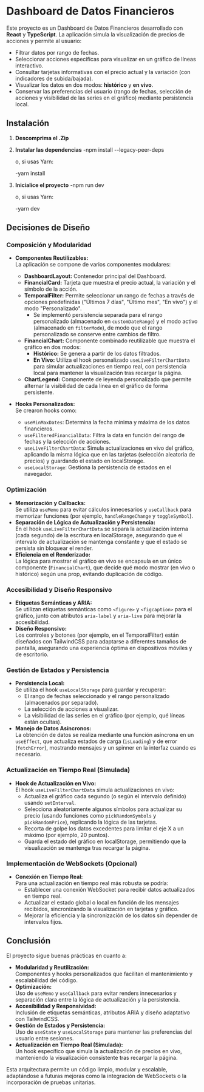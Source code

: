 # Dashboard de Datos Financieros

Este proyecto es un Dashboard de Datos Financieros desarrollado con **React** y **TypeScript**. La aplicación simula la visualización de precios de acciones y permite al usuario:

- Filtrar datos por rango de fechas.
- Seleccionar acciones específicas para visualizar en un gráfico de líneas interactivo.
- Consultar tarjetas informativas con el precio actual y la variación (con indicadores de subida/bajada).
- Visualizar los datos en dos modos: **histórico** y **en vivo**.
- Conservar las preferencias del usuario (rango de fechas, selección de acciones y visibilidad de las series en el gráfico) mediante persistencia local.

## Instalación

1. **Descomprima el .Zip**
2. **Instalar las dependencias**
   -npm install --legacy-peer-deps

   o, si usas Yarn:

   -yarn install

3. **Inicialice el proyecto**
   -npm run dev

   o, si usas Yarn:

   -yarn dev

## Decisiones de Diseño

### Composición y Modularidad

- **Componentes Reutilizables:**  
  La aplicación se compone de varios componentes modulares:

  - **DashboardLayout:** Contenedor principal del Dashboard.
  - **FinancialCard:** Tarjeta que muestra el precio actual, la variación y el símbolo de la acción.
  - **TemporalFilter:** Permite seleccionar un rango de fechas a través de opciones predefinidas ("Últimos 7 días", "Último mes", "En vivo") y el modo "Personalizado".
    - Se implementó persistencia separada para el rango personalizado (almacenado en `customDateRange`) y el modo activo (almacenado en `filterMode`), de modo que el rango personalizado se conserve entre cambios de filtro.
  - **FinancialChart:** Componente combinado reutilizable que muestra el gráfico en dos modos:
    - **Histórico:** Se genera a partir de los datos filtrados.
    - **En Vivo:** Utiliza el hook personalizado `useLiveFilterChartData` para simular actualizaciones en tiempo real, con persistencia local para mantener la visualización tras recargar la página.
  - **ChartLegend:** Componente de leyenda personalizado que permite alternar la visibilidad de cada línea en el gráfico de forma persistente.

- **Hooks Personalizados:**  
  Se crearon hooks como:
  - `useMinMaxDates`: Determina la fecha mínima y máxima de los datos financieros.
  - `useFilteredFinancialData`: Filtra la data en función del rango de fechas y la selección de acciones.
  - `useLiveFilterChartData`: Simula actualizaciones en vivo del gráfico, aplicando la misma lógica que en las tarjetas (selección aleatoria de precios) y guardando el estado en localStorage.
  - `useLocalStorage`: Gestiona la persistencia de estados en el navegador.

### Optimización

- **Memorización y Callbacks:**  
  Se utiliza `useMemo` para evitar cálculos innecesarios y `useCallback` para memorizar funciones (por ejemplo, `handleRangeChange` y `toggleSymbol`).
- **Separación de Lógica de Actualización y Persistencia:**  
  En el hook `useLiveFilterChartData` se separa la actualización interna (cada segundo) de la escritura en localStorage, asegurando que el intervalo de actualización se mantenga constante y que el estado se persista sin bloquear el render.
- **Eficiencia en el Renderizado:**  
  La lógica para mostrar el gráfico en vivo se encapsula en un único componente (`FinancialChart`), que decide qué modo mostrar (en vivo o histórico) según una prop, evitando duplicación de código.

### Accesibilidad y Diseño Responsivo

- **Etiquetas Semánticas y ARIA:**  
  Se utilizan etiquetas semánticas como `<figure>` y `<figcaption>` para el gráfico, junto con atributos `aria-label` y `aria-live` para mejorar la accesibilidad.
- **Diseño Responsivo:**  
  Los controles y botones (por ejemplo, en el TemporalFilter) están diseñados con TailwindCSS para adaptarse a diferentes tamaños de pantalla, asegurando una experiencia óptima en dispositivos móviles y de escritorio.

### Gestión de Estados y Persistencia

- **Persistencia Local:**  
  Se utiliza el hook `useLocalStorage` para guardar y recuperar:
  - El rango de fechas seleccionado y el rango personalizado (almacenados por separado).
  - La selección de acciones a visualizar.
  - La visibilidad de las series en el gráfico (por ejemplo, qué líneas están ocultas).
- **Manejo de Datos Asíncronos:**  
  La obtención de datos se realiza mediante una función asíncrona en un `useEffect`, que actualiza estados de carga (`isLoading`) y de error (`fetchError`), mostrando mensajes y un spinner en la interfaz cuando es necesario.

### Actualización en Tiempo Real (Simulada)

- **Hook de Actualización en Vivo:**  
  El hook `useLiveFilterChartData` simula actualizaciones en vivo:
  - Actualiza el gráfico cada segundo (o según el intervalo definido) usando `setInterval`.
  - Selecciona aleatoriamente algunos símbolos para actualizar su precio (usando funciones como `pickRandomSymbols` y `pickRandomPrice`), replicando la lógica de las tarjetas.
  - Recorta de golpe los datos excedentes para limitar el eje X a un máximo (por ejemplo, 20 puntos).
  - Guarda el estado del gráfico en localStorage, permitiendo que la visualización se mantenga tras recargar la página.

### Implementación de WebSockets (Opcional)

- **Conexión en Tiempo Real:**  
  Para una actualización en tiempo real más robusta se podría:
  - Establecer una conexión WebSocket para recibir datos actualizados en tiempo real.
  - Actualizar el estado global o local en función de los mensajes recibidos, sincronizando la visualización en tarjetas y gráfico.
  - Mejorar la eficiencia y la sincronización de los datos sin depender de intervalos fijos.

## Conclusión

El proyecto sigue buenas prácticas en cuanto a:

- **Modularidad y Reutilización:**  
  Componentes y hooks personalizados que facilitan el mantenimiento y escalabilidad del código.
- **Optimización:**  
  Uso de `useMemo` y `useCallback` para evitar renders innecesarios y separación clara entre la lógica de actualización y la persistencia.
- **Accesibilidad y Responsividad:**  
  Inclusión de etiquetas semánticas, atributos ARIA y diseño adaptativo con TailwindCSS.
- **Gestión de Estados y Persistencia:**  
  Uso de `useState` y `useLocalStorage` para mantener las preferencias del usuario entre sesiones.
- **Actualización en Tiempo Real (Simulada):**  
  Un hook específico que simula la actualización de precios en vivo, manteniendo la visualización consistente tras recargar la página.

Esta arquitectura permite un código limpio, modular y escalable, adaptándose a futuras mejoras como la integración de WebSockets o la incorporación de pruebas unitarias.
